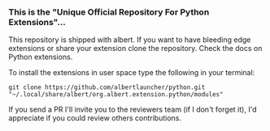 ### This is the "Unique Official Repository For Python Extensions"...

This repository is shipped with albert. If you want to have bleeding edge extensions or share your extension clone the repository. Check the docs on Python extensions.

To install the extensions in user space type the following in your terminal:

```
git clone https://github.com/albertlauncher/python.git "~/.local/share/albert/org.albert.extension.python/modules"
```

If you send a PR I'll invite you to the reviewers team (if I don't forget it), I'd appreciate if you could review others contributions.
